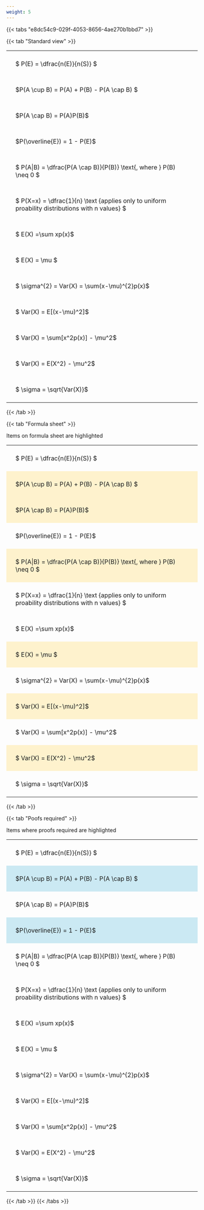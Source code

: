 ```yaml
---
weight: 5
---
```


{{< tabs "e8dc54c9-029f-4053-8656-4ae270b1bbd7" >}}

{{< tab "Standard view" >}}

<style type="text/css">
#T_51b7b th.col_heading {
  text-align: left;
  font-size: 1em;
}
#T_51b7b td {
  text-align: left;
  font-size: 1em;
  padding: 1.5em;
}
</style>
<table id="T_51b7b">
  <thead>
  </thead>
  <tbody>
    <tr>
      <td id="T_51b7b_row0_col0" class="data row0 col0" >$ P(E) = \dfrac{n(E)}{n(S)} $</td>
    </tr>
    <tr>
      <td id="T_51b7b_row1_col0" class="data row1 col0" >$P(A \cup B) = P(A) + P(B) - P(A \cap B) $</td>
    </tr>
    <tr>
      <td id="T_51b7b_row2_col0" class="data row2 col0" >$P(A \cap B)  = P(A)P(B)$</td>
    </tr>
    <tr>
      <td id="T_51b7b_row3_col0" class="data row3 col0" >$P(\overline{E}) = 1 - P(E)$</td>
    </tr>
    <tr>
      <td id="T_51b7b_row4_col0" class="data row4 col0" >$ P(A|B) = \dfrac{P(A \cap B)}{P(B)} \text{, where } P(B) \neq 0 $</td>
    </tr>
    <tr>
      <td id="T_51b7b_row5_col0" class="data row5 col0" >$ P(X=x) =  \dfrac{1}{n} 
\text {applies only to uniform proability distributions with n values} $</td>
    </tr>
    <tr>
      <td id="T_51b7b_row6_col0" class="data row6 col0" >$ E(X) =\sum xp(x)$</td>
    </tr>
    <tr>
      <td id="T_51b7b_row7_col0" class="data row7 col0" >$ E(X) = \mu $</td>
    </tr>
    <tr>
      <td id="T_51b7b_row8_col0" class="data row8 col0" >$ \sigma^{2} = Var(X) = \sum(x-\mu)^{2}p(x)$</td>
    </tr>
    <tr>
      <td id="T_51b7b_row9_col0" class="data row9 col0" >$ Var(X) = E[(x-\mu)^2]$</td>
    </tr>
    <tr>
      <td id="T_51b7b_row10_col0" class="data row10 col0" >$ Var(X) = \sum[x^2p(x)] - \mu^2$</td>
    </tr>
    <tr>
      <td id="T_51b7b_row11_col0" class="data row11 col0" >$ Var(X) = E(X^2) - \mu^2$</td>
    </tr>
    <tr>
      <td id="T_51b7b_row12_col0" class="data row12 col0" >$ \sigma = \sqrt{Var(X)}$</td>
    </tr>
  </tbody>
</table>
{{< /tab >}}

{{< tab "Formula sheet" >}}

Items on formula sheet are highlighted 
<br>
<style type="text/css">
#T_41e3f th.col_heading {
  text-align: left;
  font-size: 1em;
}
#T_41e3f td {
  text-align: left;
  font-size: 1em;
  padding: 1.5em;
}
#T_41e3f_row0_col0, #T_41e3f_row3_col0, #T_41e3f_row5_col0, #T_41e3f_row6_col0, #T_41e3f_row8_col0, #T_41e3f_row10_col0, #T_41e3f_row12_col0 {
  background-color: rgba(0,0,0,0);
}
#T_41e3f_row1_col0, #T_41e3f_row2_col0, #T_41e3f_row4_col0, #T_41e3f_row7_col0, #T_41e3f_row9_col0, #T_41e3f_row11_col0 {
  background-color: rgba(255,194,10, 0.2);
}
</style>
<table id="T_41e3f">
  <thead>
  </thead>
  <tbody>
    <tr>
      <td id="T_41e3f_row0_col0" class="data row0 col0" >$ P(E) = \dfrac{n(E)}{n(S)} $</td>
    </tr>
    <tr>
      <td id="T_41e3f_row1_col0" class="data row1 col0" >$P(A \cup B) = P(A) + P(B) - P(A \cap B) $</td>
    </tr>
    <tr>
      <td id="T_41e3f_row2_col0" class="data row2 col0" >$P(A \cap B)  = P(A)P(B)$</td>
    </tr>
    <tr>
      <td id="T_41e3f_row3_col0" class="data row3 col0" >$P(\overline{E}) = 1 - P(E)$</td>
    </tr>
    <tr>
      <td id="T_41e3f_row4_col0" class="data row4 col0" >$ P(A|B) = \dfrac{P(A \cap B)}{P(B)} \text{, where } P(B) \neq 0 $</td>
    </tr>
    <tr>
      <td id="T_41e3f_row5_col0" class="data row5 col0" >$ P(X=x) =  \dfrac{1}{n} 
\text {applies only to uniform proability distributions with n values} $</td>
    </tr>
    <tr>
      <td id="T_41e3f_row6_col0" class="data row6 col0" >$ E(X) =\sum xp(x)$</td>
    </tr>
    <tr>
      <td id="T_41e3f_row7_col0" class="data row7 col0" >$ E(X) = \mu $</td>
    </tr>
    <tr>
      <td id="T_41e3f_row8_col0" class="data row8 col0" >$ \sigma^{2} = Var(X) = \sum(x-\mu)^{2}p(x)$</td>
    </tr>
    <tr>
      <td id="T_41e3f_row9_col0" class="data row9 col0" >$ Var(X) = E[(x-\mu)^2]$</td>
    </tr>
    <tr>
      <td id="T_41e3f_row10_col0" class="data row10 col0" >$ Var(X) = \sum[x^2p(x)] - \mu^2$</td>
    </tr>
    <tr>
      <td id="T_41e3f_row11_col0" class="data row11 col0" >$ Var(X) = E(X^2) - \mu^2$</td>
    </tr>
    <tr>
      <td id="T_41e3f_row12_col0" class="data row12 col0" >$ \sigma = \sqrt{Var(X)}$</td>
    </tr>
  </tbody>
</table>
{{< /tab >}}

{{< tab "Poofs required" >}}

Items where proofs required are highlighted 
<br>
<style type="text/css">
#T_57299 th.col_heading {
  text-align: left;
  font-size: 1em;
}
#T_57299 td {
  text-align: left;
  font-size: 1em;
  padding: 1.5em;
}
#T_57299_row0_col0, #T_57299_row2_col0, #T_57299_row4_col0, #T_57299_row5_col0, #T_57299_row6_col0, #T_57299_row7_col0, #T_57299_row8_col0, #T_57299_row9_col0, #T_57299_row10_col0, #T_57299_row11_col0, #T_57299_row12_col0 {
  background-color: rgba(0,0,0,0);
}
#T_57299_row1_col0, #T_57299_row3_col0 {
  background-color: rgba(0,150,200, 0.2);
}
</style>
<table id="T_57299">
  <thead>
  </thead>
  <tbody>
    <tr>
      <td id="T_57299_row0_col0" class="data row0 col0" >$ P(E) = \dfrac{n(E)}{n(S)} $</td>
    </tr>
    <tr>
      <td id="T_57299_row1_col0" class="data row1 col0" >$P(A \cup B) = P(A) + P(B) - P(A \cap B) $</td>
    </tr>
    <tr>
      <td id="T_57299_row2_col0" class="data row2 col0" >$P(A \cap B)  = P(A)P(B)$</td>
    </tr>
    <tr>
      <td id="T_57299_row3_col0" class="data row3 col0" >$P(\overline{E}) = 1 - P(E)$</td>
    </tr>
    <tr>
      <td id="T_57299_row4_col0" class="data row4 col0" >$ P(A|B) = \dfrac{P(A \cap B)}{P(B)} \text{, where } P(B) \neq 0 $</td>
    </tr>
    <tr>
      <td id="T_57299_row5_col0" class="data row5 col0" >$ P(X=x) =  \dfrac{1}{n} 
\text {applies only to uniform proability distributions with n values} $</td>
    </tr>
    <tr>
      <td id="T_57299_row6_col0" class="data row6 col0" >$ E(X) =\sum xp(x)$</td>
    </tr>
    <tr>
      <td id="T_57299_row7_col0" class="data row7 col0" >$ E(X) = \mu $</td>
    </tr>
    <tr>
      <td id="T_57299_row8_col0" class="data row8 col0" >$ \sigma^{2} = Var(X) = \sum(x-\mu)^{2}p(x)$</td>
    </tr>
    <tr>
      <td id="T_57299_row9_col0" class="data row9 col0" >$ Var(X) = E[(x-\mu)^2]$</td>
    </tr>
    <tr>
      <td id="T_57299_row10_col0" class="data row10 col0" >$ Var(X) = \sum[x^2p(x)] - \mu^2$</td>
    </tr>
    <tr>
      <td id="T_57299_row11_col0" class="data row11 col0" >$ Var(X) = E(X^2) - \mu^2$</td>
    </tr>
    <tr>
      <td id="T_57299_row12_col0" class="data row12 col0" >$ \sigma = \sqrt{Var(X)}$</td>
    </tr>
  </tbody>
</table>
{{< /tab >}}
{{< /tabs >}}